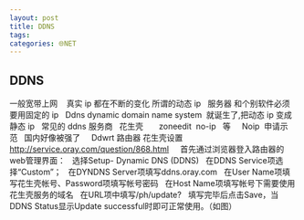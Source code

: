 ```yaml
---
layout: post
title: DDNS
tags: 
categories: 🌐NET
---
```


## DDNS
一般宽带上网    真实 ip 都在不断的变化 所谓的动态 ip
 
服务器 和个别软件必须要用固定的 ip 
 
Ddns dynamic domain name system  就诞生了,把动态 ip 变成 静态 ip
 
常见的 ddns 服务商 
 
花生壳       zoneedit  no-ip   等
 
 
Noip  申请示范   国内好像被强了 
 
 
Ddwrt 路由器 花生壳设置   http://service.oray.com/question/868.html
 
 
首先通过浏览器登入路由器的web管理界面：
 
选择Setup- Dynamic DNS (DDNS)
 
在DDNS Service项选择“Custom”；
 
在DYNDNS Server项填写ddns.oray.com
 
在User Name项填写花生壳帐号、Password项填写帐号密码
 
在Host Name项填写帐号下需要使用花生壳服务的域名
 
在URL项中填写/ph/update?
 
填写完毕后点击Save，当DDNS Status显示Update successful时即可正常使用。（如图）